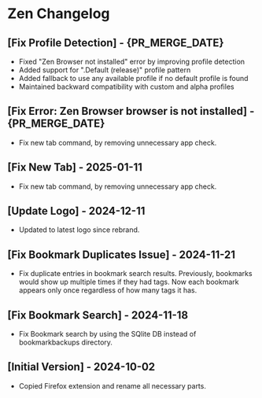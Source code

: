 # Zen Changelog

## [Fix Profile Detection] - {PR_MERGE_DATE}

- Fixed "Zen Browser not installed" error by improving profile detection
- Added support for ".Default (release)" profile pattern
- Added fallback to use any available profile if no default profile is found
- Maintained backward compatibility with custom and alpha profiles

## [Fix Error: Zen Browser browser is not installed] - {PR_MERGE_DATE}

- Fix new tab command, by removing unnecessary app check.

## [Fix New Tab] - 2025-01-11

- Fix new tab command, by removing unnecessary app check.

## [Update Logo] - 2024-12-11

- Updated to latest logo since rebrand.

## [Fix Bookmark Duplicates Issue] - 2024-11-21

- Fix duplicate entries in bookmark search results. Previously, bookmarks would show up multiple times if they had tags. Now each bookmark appears only once regardless of how many tags it has.

## [Fix Bookmark Search] - 2024-11-18

- Fix Bookmark search by using the SQlite DB instead of bookmarkbackups directory.

## [Initial Version] - 2024-10-02

- Copied Firefox extension and rename all necessary parts.

